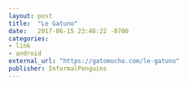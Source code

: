 ```yaml
---
layout: post
title:  "Le Gatuno"
date:   2017-06-15 23:46:22 -0700
categories:
- link
- android
external_url: "https://gatomocho.com/le-gatuno"
publisher: InformalPenguins
---
```

